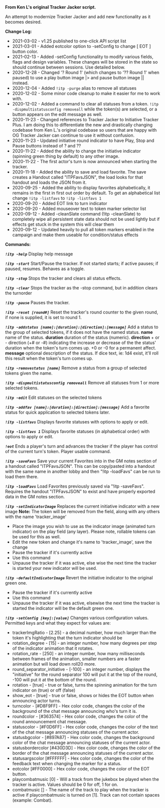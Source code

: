 **From Ken L's original Tracker Jacker script.**

An attempt to modernize Tracker Jacker and add new functionality as it becomes desired.  
  
**Change Log:**  
* 2021-03-02 - v1.25 published to one-click API script list
* 2021-03-01 - Added eotcolor option to -setConfig to change [ EOT ] button color.
* 2021-02-13 - Added -setConfig functionality to modify various fields, flags and design variables.  These changes will be stored in the state so should continue between sessions.  Use detailed below.
* 2020-12-28 - Changed '? Round 1' (which changes to '?? Round 1' when paused) to use a play button image |> and pause button image || instead.
* 2020-12-04 - Added `!itp -purge` alias to remove all statuses
* 2020-12-02 - Some minor code cleanup to make it easier for me to work with.
* 2020-12-02 - Added a command to clear all statuses from a token.  `!itp -dispmultistatusconfig removeall` while the token(s) are selected, or a button appears on the edit message as well.
* 2020-11-23 - Changed references to Tracker Jacker to Initiative Tracker Plus.  I am doing this to differentiate the new and drastically changing codebase from Ken L.'s original codebase so users that are happy with OG Tracker Jacker can continue to use it without confusion.
* 2020-11-23 - Updated initiative round indicator to have Play, Stop and Pause buttons instead of ? and ??
* 2020-11-22 - Added the ability to change the initiative indicator (spinning green thing by default) to any other image.
* 2020-11-22 - The first actor's turn is now announced when starting the tracker.
* 2020-11-18 - Added the ability to save and load favorite.  The save creates a Handout called "ITPFavsJSON", the load looks for that handout and loads the JSON from it.
* 2020-09-25 - Added the ability to display favorites alphabetically, it remains in the first in first out order by default.   To get an alphabetical list change `!itp -listfavs` to `!itp -listfavs 1`  
* 2020-09-20 - Added EOT link to turn indicator  
* 2020-09-20 - Added mouseover text to token marker selector list  
* 2020-09-12 - Added -cleanSlate command (!itp -cleanSlate) to completely wipe all persistent state data should not be used lightly but if effects get stuck in the system this will clear them  
* 2020-09-12 - Updated heavily to pull all token markers enabled in the campaign and make them useable for condition/status effects  


**Commands:**  
  
***`!itp -help`***
Display help message
  
***`!itp -start`***
Start/Pause the tracker. If not started starts; if active pauses; if paused, resumes. Behaves as a toggle.
  
***`!itp -stop`***
Stops the tracker and clears all status effects.
  
***`!itp -clear`***
Stops the tracker as the -stop command, but in addition clears the turnorder
  
***`!itp -pause`***
Pauses the tracker.
  
***`!itp -reset [round#]`***
Reset the tracker's round counter to the given round, if none is supplied, it is set to round 1.
  
***`!itp -addstatus [name]:[duration]:[direction]:[message]`***
Add a status to the group of selected tokens, if it does not have the named status.
**name** name of the status.
**duration** duration of the status (numeric).
**direction** + or - direction (+# or -#) indicating the increase or decrease of the the status' duration when the token's turn comes up.  +0 or -0 for a permanent affect.
**message** optional description of the status. If dice text, ie: 1d4 exist, it'll roll this result when the token's turn comes up.
  
***`!itp -removestatus [name]`***
Remove a status from a group of selected tokens given the name.
  
***`!itp -dispmultistatusconfig removeall`***
Remove all statuses from 1 or more selected tokens.

***`!itp -edit`***
Edit statuses on the selected tokens
  
***`!itp -addfav [name]:[duration]:[direction]:[message]`***
Add a favorite status for quick application to selected tokens later.
  
***`!itp -listfavs`***
Displays favorite statuses with options to apply or edit.
  
***`!itp -listfavs 1`***
Displays favorite statuses (in alphabetical order) with options to apply or edit.
  
***`!eot`***
Ends a player's turn and advances the tracker if the player has control of the current turn's token. Player usable command.
  
***`!itp -saveFavs`***
Save your current Favorites into in the GM notes section of a handout called "ITPFavsJSON". This can be copy/pasted into a handout with the same name in another lobby and then "!itp -loadFavs" can be run to load them there.
  
***`!itp -loadFavs`***
Load Favorites previously saved via "!itp -saveFavs". Requires the handout "ITPFavsJSON" to exist and have properly exported data in the GM notes section.
  
***`!itp -setIndicatorImage`***
Replaces the current initiative indicator with a new image
**Note:** The token will be removed from the field, along with any others with the name 'tracker_image'
* Place the image you wish to use as the indicator image (animated turn indicator) on the play field (any layer).  Please note, rollable tokens can be used for this as well.
* Edit the new token and change it's name to 'tracker_image', save the change
* Pause the tracker if it's currently active
* Use this command
* Unpause the tracker if it was active, else wise the next time the tracker is started your new indicator will be used.
  
***`!itp -defaultIndicatorImage`***
Revert the initiative indicator to the original green one.
* Pause the tracker if it's currently active
* Use this command
* Unpause the tracker if it was active, elsewise the next time the tracker is started the indicator will be the default green one.

***`!itp -setConfig [key]:[value]`***
Changes various configuration values.  Permitted keys and what they expect for values are:
* trackerImgRatio - [2.25] - a decimal number, how much larger than the token it's highlighting that the turn indicator should be
* rotation_degree - [15] - an integer number, how many degrees per step of the indicator animation that it rotates.
* rotation_rate - [250] - an integer number, how many milliseconds between frames of the animation, smaller numbers are a faster animation but will load down roll20 more.
* round_separator_initiative - [-100] - an integer number, displays the "initiative" for the round separator 100 will put it at the top of the round, -100 will put it at the bottom of the round.
* rotation - [true] - true or false, turns the spinning animation for the turn indicator on (true) or off (false)
* show_eot - [true] - true or false, shows or hides the EOT button when announcing actor turns.
* turncolor - [#D8F9FF] - Hex color code, changes the color of the background of the chat message announcing who's turn it is.
* roundcolor - [#363574] - Hex color code, changes the color of the round announcement chat message.
* statuscolor - [#F0D6FF] - Hex color code, changes the color of the text of the chat message announcing statuses of the current actor.
* statusbgcolor - [#897A87] - Hex color code, changes the background color of the chat message announcing statuses of the current actor.
* statusbordercolor [#430D3D] - Hex color code, changes the color of the border of the chat message announcing statuses of the current actor.
* statusargscolor [#FFFFFF] - Hex color code, changes the color of the feedback text when changing the marker for a status.
* eotcolor [#FF0000] - Hex color code, changes the color of the EOT button.
* playcombatmusic [0] - Will a track from the jukebox be played when the tracker is active. Values should be 0 for off, 1 for on.
* combatmusic [] - The name of the track to play when the tracker is active if playcombatmusic is turned on [1]. Track can not contain spaces (example: Combat).




